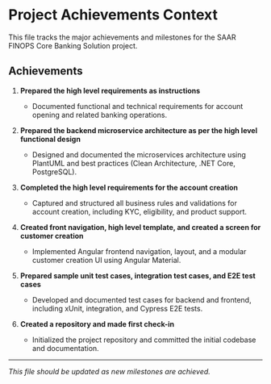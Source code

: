 # Project Achievements Context

This file tracks the major achievements and milestones for the SAAR FINOPS Core Banking Solution project.

## Achievements

1. **Prepared the high level requirements as instructions**
   - Documented functional and technical requirements for account opening and related banking operations.

2. **Prepared the backend microservice architecture as per the high level functional design**
   - Designed and documented the microservices architecture using PlantUML and best practices (Clean Architecture, .NET Core, PostgreSQL).

3. **Completed the high level requirements for the account creation**
   - Captured and structured all business rules and validations for account creation, including KYC, eligibility, and product support.

4. **Created front navigation, high level template, and created a screen for customer creation**
   - Implemented Angular frontend navigation, layout, and a modular customer creation UI using Angular Material.

5. **Prepared sample unit test cases, integration test cases, and E2E test cases**
   - Developed and documented test cases for backend and frontend, including xUnit, integration, and Cypress E2E tests.

6. **Created a repository and made first check-in**
   - Initialized the project repository and committed the initial codebase and documentation.

---

_This file should be updated as new milestones are achieved._

